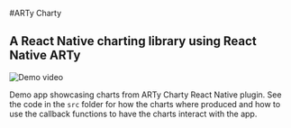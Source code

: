 #ARTy Charty
## A React Native charting library using React Native ARTy
![Demo video](https://github.com/redpandatronicsuk/arty-charty-demo/raw/master/stuff/output-5fps.gif)

Demo app showcasing charts from ARTy Charty React Native plugin.
See the code in the `src` folder for how the charts where produced and 
how to use the callback functions to have the charts interact with the app.